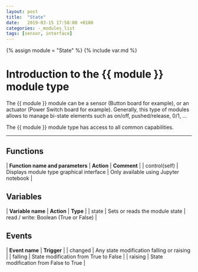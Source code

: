 ```yaml
---
layout: post
title:  "State"
date:   2019-03-15 17:58:00 +0100
categories: -_modules_list
tags: [sensor, interface]
---
```

{% assign module = "State" %}
{% include var.md %}

# Introduction to the {{ module }} module type

The {{ module }} module can be a sensor (Button board for example), or an actuator (Power Switch board for example). Generally, this type of modules allows to manage bi-state elements such as on/off, pushed/release, 0/1, ...

The {{ module }} module type has access to all common capabilities.

----

## Functions

| **Function name and parameters** | **Action** | **Comment** |
| control(self) | Displays module type graphical interface | Only available using Jupyter notebook |

## Variables

| **Variable name** | **Action** | **Type** |
| state | Sets or reads the module state | read / write: Boolean (True or False) |

## Events

| **Event name** | **Trigger** |
| changed | Any state modification falling or raising |
| falling | State modification from True to False |
| raising | State modification from False to True |
